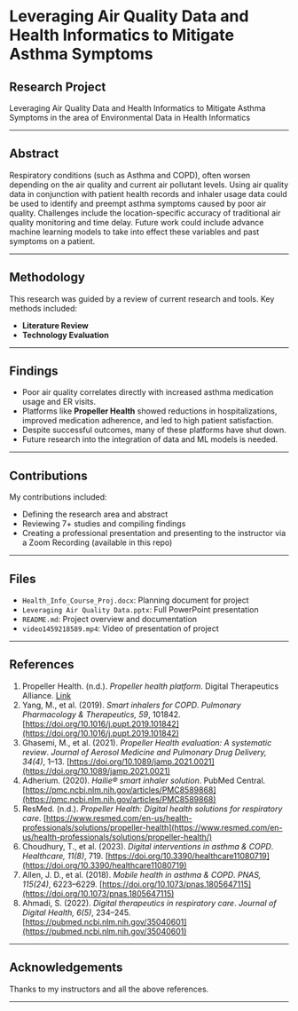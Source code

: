 # Leveraging Air Quality Data and Health Informatics to Mitigate Asthma Symptoms

## Research Project

Leveraging Air Quality Data and Health Informatics to Mitigate Asthma Symptoms in the area of Environmental Data in Health Informatics 

---

## Abstract

Respiratory conditions (such as Asthma and COPD), often worsen depending on the air quality and current air pollutant levels. Using air quality data in conjunction with patient health records and inhaler usage data could be used to identify and preempt asthma symptoms caused by poor air quality. Challenges include the location-specific accuracy of traditional air quality monitoring and time delay. Future work could include advance machine learning models to take into effect these variables and past symptoms on a patient. 

---

## Methodology

This research was guided by a review of current research and tools. Key methods included:

- **Literature Review**
- **Technology Evaluation**

---

## Findings

- Poor air quality correlates directly with increased asthma medication usage and ER visits.
- Platforms like **Propeller Health** showed reductions in hospitalizations, improved medication adherence, and led to high patient satisfaction.
- Despite successful outcomes, many of these platforms have shut down.
- Future research into the integration of data and ML models is needed. 

---

## Contributions

 My contributions included:

- Defining the research area and abstract
- Reviewing 7+ studies and compiling findings
- Creating a professional presentation and presenting to the instructor via a Zoom Recording (available in this repo)

---

## Files

- `Health_Info_Course_Proj.docx`: Planning document for project
- `Leveraging Air Quality Data.pptx`: Full PowerPoint presentation
- `README.md`: Project overview and documentation
- `video1459218589.mp4`: Video of presentation of project

---

## References

1. Propeller Health. (n.d.). *Propeller health platform*. Digital Therapeutics Alliance. [Link](https://dtxalliance.org/products/propeller/)
2. Yang, M., et al. (2019). *Smart inhalers for COPD*. *Pulmonary Pharmacology & Therapeutics, 59*, 101842. [https://doi.org/10.1016/j.pupt.2019.101842](https://doi.org/10.1016/j.pupt.2019.101842)
3. Ghasemi, M., et al. (2021). *Propeller Health evaluation: A systematic review*. *Journal of Aerosol Medicine and Pulmonary Drug Delivery, 34(4)*, 1–13. [https://doi.org/10.1089/jamp.2021.0021](https://doi.org/10.1089/jamp.2021.0021)
4. Adherium. (2020). *Hailie® smart inhaler solution*. PubMed Central. [https://pmc.ncbi.nlm.nih.gov/articles/PMC8589868](https://pmc.ncbi.nlm.nih.gov/articles/PMC8589868)
5. ResMed. (n.d.). *Propeller Health: Digital health solutions for respiratory care*. [https://www.resmed.com/en-us/health-professionals/solutions/propeller-health](https://www.resmed.com/en-us/health-professionals/solutions/propeller-health/)
6. Choudhury, T., et al. (2023). *Digital interventions in asthma & COPD*. *Healthcare, 11(8)*, 719. [https://doi.org/10.3390/healthcare11080719](https://doi.org/10.3390/healthcare11080719)
7. Allen, J. D., et al. (2018). *Mobile health in asthma & COPD*. *PNAS, 115(24)*, 6223–6229. [https://doi.org/10.1073/pnas.1805647115](https://doi.org/10.1073/pnas.1805647115)
8. Ahmadi, S. (2022). *Digital therapeutics in respiratory care*. *Journal of Digital Health, 6(5)*, 234–245. [https://pubmed.ncbi.nlm.nih.gov/35040601](https://pubmed.ncbi.nlm.nih.gov/35040601)

---

## Acknowledgements

Thanks to my instructors and all the above references. 

---

